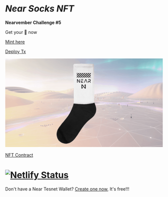 *Near Socks NFT*
==================
**Nearvember Challenge #5** 

Get your 🧦 now

[Mint here](https://near-socks.netlify.app/)

[Deploy Tx](https://explorer.testnet.near.org/transactions/GHGFA1T2ZHVdxppT1QjBkdqwfE3Jhbyw6MMJ59JvzqrN)

![](https://github.com/nuggetnchill/near-socks-nft/blob/main/asset/near-sock-with%20background.gif?raw=true)

[NFT Contract](https://github.com/near-examples/nft-tutorial)

[![Netlify Status](https://api.netlify.com/api/v1/badges/79ce782d-f4f6-4eb3-a321-450e2a7606f9/deploy-status)](https://app.netlify.com/sites/near-socks/deploys)
==================
Don't have a Near Tesnet Wallet? [Create one now](https://wallet.testnet.near.org/), It's free!!!
